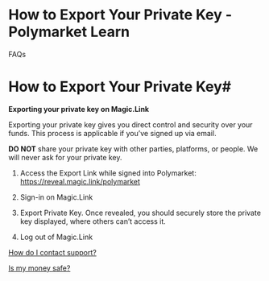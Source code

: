 # How to Export Your Private Key - Polymarket Learn

FAQs

# How to Export Your Private Key#

**Exporting your private key on Magic.Link**

Exporting your private key gives you direct control and security over your funds. This process is applicable if you’ve signed up via email.

**DO NOT** share your private key with other parties, platforms, or people. We will never ask for your private key.

  1. Access the Export Link while signed into Polymarket: <https://reveal.magic.link/polymarket>

  2. Sign-in on Magic.Link

  3. Export Private Key. Once revealed, you should securely store the private key displayed, where others can’t access it.

  4. Log out of Magic.Link




[How do I contact support?](/docs/guides/FAQ/support/)

[Is my money safe?](/docs/guides/FAQ/is-my-money-safe/)

[](https://x.com/polymarket)[](https://discord.gg/polymarket)[](https://github.com/polymarket)

[](https://github.com/polymarket/learn/blob/main/pages/docs/guides/FAQ/how-to-export-private-key.mdx)